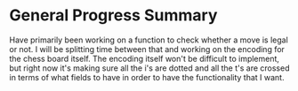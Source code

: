 # General Progress Summary
Have primarily been working on a function to check whether a move is legal or not. I will be splitting time between that and working on the encoding for the chess board itself.
The encoding itself won't be difficult to implement, but right now it's making sure all the i's are dotted and all the t's are crossed in terms of what fields to have in order to have the functionality that I want.
